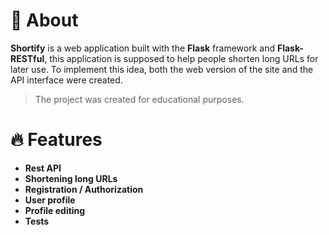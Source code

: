 # 📃 About
**Shortify** is a web application built with the **Flask** framework and **Flask-RESTful**, this application is supposed to help 
people shorten long URLs for later use. To implement this idea, both the web version of the site and the API interface 
were created.
> The project was created for educational purposes.

# 🔥 Features
* **Rest API**
* **Shortening long URLs**
* **Registration / Authorization**
* **User profile**
* **Profile editing**
* **Tests**
